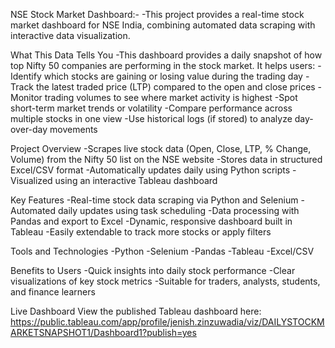 NSE Stock Market Dashboard:-
-This project provides a real-time stock market dashboard for NSE India, combining automated data scraping with interactive data visualization.

What This Data Tells You
-This dashboard provides a daily snapshot of how top Nifty 50 companies are performing in the stock market. It helps users:
-Identify which stocks are gaining or losing value during the trading day
-Track the latest traded price (LTP) compared to the open and close prices
-Monitor trading volumes to see where market activity is highest
-Spot short-term market trends or volatility
-Compare performance across multiple stocks in one view
-Use historical logs (if stored) to analyze day-over-day movements

Project Overview
-Scrapes live stock data (Open, Close, LTP, % Change, Volume) from the Nifty 50 list on the NSE website
-Stores data in structured Excel/CSV format
-Automatically updates daily using Python scripts
-Visualized using an interactive Tableau dashboard

Key Features
-Real-time stock data scraping via Python and Selenium
-Automated daily updates using task scheduling
-Data processing with Pandas and export to Excel
-Dynamic, responsive dashboard built in Tableau
-Easily extendable to track more stocks or apply filters

Tools and Technologies
-Python
-Selenium
-Pandas
-Tableau
-Excel/CSV

Benefits to Users
-Quick insights into daily stock performance
-Clear visualizations of key stock metrics
-Suitable for traders, analysts, students, and finance learners

Live Dashboard
View the published Tableau dashboard here:
https://public.tableau.com/app/profile/jenish.zinzuwadia/viz/DAILYSTOCKMARKETSNAPSHOT1/Dashboard1?publish=yes
